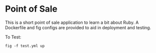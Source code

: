 # Point of Sale

This is a short point of sale application to learn a bit about Ruby. A Dockerfile and fig configs are provided to aid in deployment and testing.


To Test:
```
fig -f test.yml up
```
